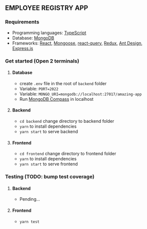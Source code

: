 ## EMPLOYEE REGISTRY APP

### Requirements

- Programming languages: [TypeScript](https://www.typescriptlang.org/)
- Database: [MongoDB](https://www.mongodb.com/)
- Frameworks: [React](https://reactjs.org/), [Mongoose](https://mongoosejs.com/), [react-query](https://tanstack.com/query/v4), [Redux](https://redux.js.org/), [Ant Design](https://ant.design/), [Express.js](https://expressjs.com/)

### Get started (Open 2 terminals)

1. #### Database

   - create `.env` file in the root of `backend` folder
   - Variable: `PORT=2022`
   - Variable: `MONGO_URI=mongodb://localhost:27017/amazing-app`
   - Run [MongoDB Compass](https://www.mongodb.com/products/compass) in localhost

2. #### Backend
   - `cd backend` change directory to backend folder
   - `yarn` to install dependencies
   - `yarn start` to serve backend
3. #### Frontend
   - `cd frontend` change directory to frontend folder
   - `yarn` to install dependencies
   - `yarn start` to serve frontend

### Testing (TODO: bump test coverage)

1. #### Backend

   - Pending...

2. #### Frontend
   - `yarn test`
